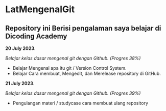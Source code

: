 # LatMengenalGit
Repository ini Berisi pengalaman saya belajar di Dicoding Academy
--

**20 July 2023**.

*Belajar kelas dasar mengenal git dengan Github. (Progres 38%)*
* Belajar Mengenal apa itu git / Version Control System.
* Belajar Cara membuat, Mengedit, dan Merelease repository di GitHub.

**21 July 2023**.

*Belajar kelas dasar mengenal git dengan Github. (Progres 39%)*
* Pengulangan materi / studycase cara membuat ulang repository
